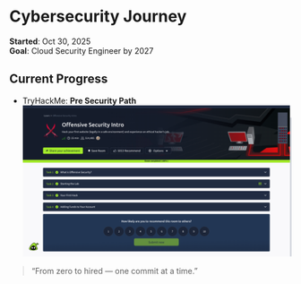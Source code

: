 # Cybersecurity Journey 

**Started**: Oct 30, 2025  
**Goal**: Cloud Security Engineer by 2027

## Current Progress
- TryHackMe: **Pre Security Path**  
  ![Proof](pre-security-module-1-step-1-offensive-security-intro.png)

> “From zero to hired — one commit at a time.”
